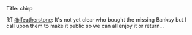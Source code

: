 Title: chirp

RT <a href="http://twitter.com/lfeatherstone">@lfeatherstone</a>: It's not yet clear who bought the missing Banksy but I call upon them to make it public so we can all enjoy it or return…
